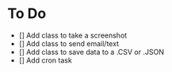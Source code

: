 # To Do

- [] Add class to take a screenshot
- [] Add class to send email/text
- [] Add class to save data to a .CSV or .JSON
- [] Add cron task